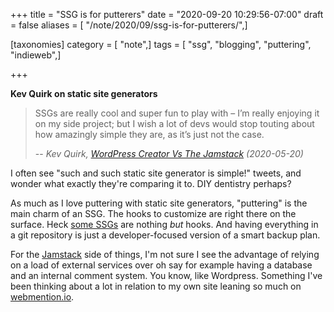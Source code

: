+++
title = "SSG is for putterers"
date = "2020-09-20 10:29:56-07:00"
draft = false
aliases = [ "/note/2020/09/ssg-is-for-putterers/",]

[taxonomies]
category = [ "note",]
tags = [ "ssg", "blogging", "puttering", "indieweb",]

+++

[WordPress Creator Vs The Jamstack]: https://kevq.uk/wordpress-creator-vs-the-jamstack/

**Kev Quirk on static site generators**

> SSGs are really cool and super fun to play with – I’m really enjoying it on
> my side project; but I wish a lot of devs would stop touting about how
> amazingly simple they are, as it’s just not the case.
>
> -- <cite>Kev Quirk, [WordPress Creator Vs The Jamstack][] (2020-05-20)</cite>

I often see "such and such static site generator is simple!" tweets, and wonder what exactly they're
comparing it to. DIY dentistry perhaps?

[some SSGs]: https://www.11ty.dev/

As much as I love puttering with static site generators, "puttering" is the main charm of an SSG.
The hooks to customize are right there on the surface. Heck [some SSGs][] are nothing *but* hooks. And
having everything in a git repository is just a developer-focused version of a smart backup plan.

[webmention.io]: https://webmention.io/
[Jamstack]: https://jamstack.org/

For the [Jamstack][] side of things, I'm not sure I see the advantage of relying on a load of external
services over oh say for example having a database and an internal comment system. You know, like
Wordpress. Something I've been thinking about a lot in relation to my own site leaning so much on
[webmention.io][].